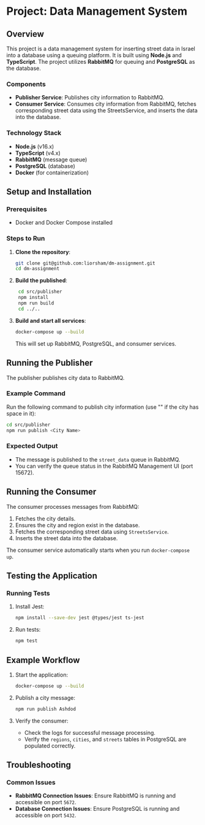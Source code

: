 # Project: Data Management System

## Overview
This project is a data management system for inserting street data in Israel into a database using a queuing platform. It is built using **Node.js** and **TypeScript**. The project utilizes **RabbitMQ** for queuing and **PostgreSQL** as the database.

### Components
- **Publisher Service**: Publishes city information to RabbitMQ.
- **Consumer Service**: Consumes city information from RabbitMQ, fetches corresponding street data using the StreetsService, and inserts the data into the database.

### Technology Stack
- **Node.js** (v16.x)
- **TypeScript** (v4.x)
- **RabbitMQ** (message queue)
- **PostgreSQL** (database)
- **Docker** (for containerization)


## Setup and Installation
### Prerequisites
- Docker and Docker Compose installed

### Steps to Run
1. **Clone the repository**:
   ```bash
   git clone git@github.com:liorsham/dm-assignment.git
   cd dm-assignment
   ```

2. **Build the published**:
   ```bash
    cd src/publisher
    npm install
    npm run build
    cd ../..
    ```
    
3. **Build and start all services**:
   ```bash
   docker-compose up --build
   ```
   This will set up RabbitMQ, PostgreSQL, and consumer services.


## Running the Publisher
The publisher publishes city data to RabbitMQ.

### Example Command
Run the following command to publish city information (use "" if the city has space in it):
```bash
cd src/publisher
npm run publish <City Name>
```

### Expected Output
- The message is published to the `street_data` queue in RabbitMQ.
- You can verify the queue status in the RabbitMQ Management UI (port 15672).

## Running the Consumer
The consumer processes messages from RabbitMQ:
1. Fetches the city details.
2. Ensures the city and region exist in the database.
3. Fetches the corresponding street data using `StreetsService`.
4. Inserts the street data into the database.

The consumer service automatically starts when you run `docker-compose up`.

## Testing the Application
### Running Tests
1. Install Jest:
   ```bash
   npm install --save-dev jest @types/jest ts-jest
   ```

2. Run tests:
   ```bash
   npm test
   ```

## Example Workflow
1. Start the application:
   ```bash
   docker-compose up --build
   ```

2. Publish a city message:
   ```bash
   npm run publish Ashdod
   ```

3. Verify the consumer:
   - Check the logs for successful message processing.
   - Verify the `regions`, `cities`, and `streets` tables in PostgreSQL are populated correctly.

## Troubleshooting
### Common Issues
- **RabbitMQ Connection Issues**:
  Ensure RabbitMQ is running and accessible on port `5672`.
- **Database Connection Issues**:
  Ensure PostgreSQL is running and accessible on port `5432`.

